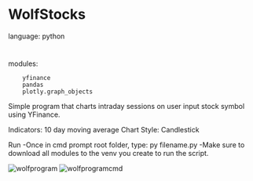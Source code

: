 # WolfStocks

language: python

#

modules: 

        yfinance
        pandas
        plotly.graph_objects 



Simple program that charts intraday sessions on user input stock symbol using YFinance. 

Indicators:  10 day moving average 
Chart Style: Candlestick 

Run 
-Once in cmd prompt root folder, type:  py filename.py 
-Make sure to download all modules to the venv you create to run the script. 






![wolfprogram](https://user-images.githubusercontent.com/29739578/202930986-d48058e0-1df5-4569-a722-42982c7b7de3.png)
![wolfprogramcmd](https://user-images.githubusercontent.com/29739578/202931114-277c765f-dea4-406f-ad5f-dd9bdd140dcd.png)
